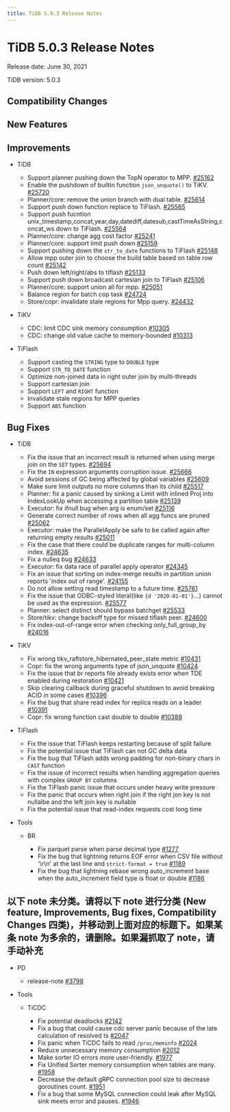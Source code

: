 ```yaml
---
title: TiDB 5.0.3 Release Notes
---
```


# TiDB 5.0.3 Release Notes

Release date: June 30, 2021

TiDB version: 5.0.3

## Compatibility Changes

## New Features

## Improvements

+ TiDB

    - Support planner pushing down the TopN operator to MPP. [#25162](https://github.com/pingcap/tidb/pull/25162)
    - Enable the pushdown of builtin function `json_unquote()` to TiKV. [#25720](https://github.com/pingcap/tidb/pull/25720)
    - Planner/core: remove the union branch with dual table. [#25614](https://github.com/pingcap/tidb/pull/25614)
    - Support push down function replace to TiFlash. [#25565](https://github.com/pingcap/tidb/pull/25565)
    - Support push fucntion unix_timestamp,concat,year,day,datediff,datesub,castTimeAsString,concat_ws down to TiFlash. [#25564](https://github.com/pingcap/tidb/pull/25564)
    - Planner/core: change agg cost factor [#25241](https://github.com/pingcap/tidb/pull/25241)
    - Planner/core: support limit push down [#25159](https://github.com/pingcap/tidb/pull/25159)
    - Support pushing down the `str_to_date` functions to TiFlash [#25148](https://github.com/pingcap/tidb/pull/25148)
    - Allow mpp outer join to choose the build table based on table row count [#25142](https://github.com/pingcap/tidb/pull/25142)
    - Push down left/right/abs to tiflash [#25133](https://github.com/pingcap/tidb/pull/25133)
    - Support push down broadcast cartesian join to TiFlash [#25106](https://github.com/pingcap/tidb/pull/25106)
    - Planner/core: support union all for mpp. [#25051](https://github.com/pingcap/tidb/pull/25051)
    - Balance region for batch cop task [#24724](https://github.com/pingcap/tidb/pull/24724)
    - Store/copr: invalidate stale regions for Mpp query. [#24432](https://github.com/pingcap/tidb/pull/24432)

+ TiKV

    - CDC: limit CDC sink memory consumption [#10305](https://github.com/tikv/tikv/pull/10305)
    - CDC: change old value cache to memory-bounded [#10313](https://github.com/tikv/tikv/pull/10313)

+ TiFlash

    - Support casting the `STRING`  type to `DOUBLE` type
    - Support `STR_TO_DATE` function
    - Optimize non-joined data in right outer join by multi-threads
    - Support cartesian join
    - Support `LEFT` and `RIGHT` function
    - Invalidate stale regions for MPP queries
    - Support `ABS` function

## Bug Fixes

+ TiDB

    - Fix the issue that an incorrect result is returned when using merge join on the `SET` types. [#25694](https://github.com/pingcap/tidb/pull/25694)
    - Fix the `IN` expression arguments corruption issue. [#25666](https://github.com/pingcap/tidb/pull/25666)
    - Avoid sessions of GC being affected by global variables [#25609](https://github.com/pingcap/tidb/pull/25609)
    - Make sure limit outputs no more columns than its child [#25517](https://github.com/pingcap/tidb/pull/25517)
    - Planner: fix a panic caused by sinking a Limit with inlined Proj into IndexLookUp when accessing a partition table [#25139](https://github.com/pingcap/tidb/pull/25139)
    - Executor: fix ifnull bug when arg is enum/set [#25116](https://github.com/pingcap/tidb/pull/25116)
    - Generate correct number of rows when all agg funcs are pruned [#25062](https://github.com/pingcap/tidb/pull/25062)
    - Executor: make the ParallelApply be safe to be called again after returning empty results [#25011](https://github.com/pingcap/tidb/pull/25011)
    - Fix the case that there could be duplicate ranges for multi-column index. [#24635](https://github.com/pingcap/tidb/pull/24635)
    - Fix a nulleq bug [#24633](https://github.com/pingcap/tidb/pull/24633)
    - Executor: fix data race of parallel apply operator [#24345](https://github.com/pingcap/tidb/pull/24345)
    - Fix an issue that sorting on index-merge results in partition union reports 'index out of range'. [#24155](https://github.com/pingcap/tidb/pull/24155)
    - Do not allow setting read timestamp to a future time. [#25761](https://github.com/pingcap/tidb/pull/25761)
    - Fix the issue that ODBC-styled literal(like `{d '2020-01-01'}`...) cannot be used as the expression. [#25577](https://github.com/pingcap/tidb/pull/25577)
    - Planner: select distinct should bypass batchget [#25533](https://github.com/pingcap/tidb/pull/25533)
    - Store/tikv: change backoff type for missed tiflash peer. [#24600](https://github.com/pingcap/tidb/pull/24600)
    - Fix index-out-of-range error when checking only_full_group_by [#24016](https://github.com/pingcap/tidb/pull/24016)

+ TiKV

    - Fix wrong tikv_raftstore_hibernated_peer_state metric [#10431](https://github.com/tikv/tikv/pull/10431)
    - Copr: fix the wrong arguments type of json_unquote [#10424](https://github.com/tikv/tikv/pull/10424)
    - Fix the issue that br reports file already exists error when TDE enabled during restoration [#10421](https://github.com/tikv/tikv/pull/10421)
    - Skip clearing callback during graceful shutdown to avoid breaking ACID in some cases [#10396](https://github.com/tikv/tikv/pull/10396)
    - Fix the bug that share read index for replica reads on a leader [#10391](https://github.com/tikv/tikv/pull/10391)
    - Copr: fix wrong function cast double to double [#10388](https://github.com/tikv/tikv/pull/10388)

+ TiFlash

    - Fix the issue that TiFlash keeps restarting because of split failure
    - Fix the potential issue that TiFlash can not GC delta data
    - Fix the bug that TiFlash adds wrong padding for non-binary chars in `CAST` function
    - Fix the issue of incorrect results when handling aggregation queries with complex `GROUP BY` columns
    - Fix the TiFlash panic issue that occurs under heavy write pressure
    - Fix the panic that occurs when right join if the right jon key is not nullalbe and the left join key is nullable
    - Fix the potential issue that read-index requests cost long time

+ Tools

    - BR

        * Fix parquet parse when parse decimal type [#1277](https://github.com/pingcap/br/pull/1277)
        * Fix the bug that lightning returns EOF error when CSV file without '\r\n' at the last line and `strict-format = true` [#1189](https://github.com/pingcap/br/pull/1189)
        * Fix the bug that lightning rebase wrong auto_increment base when the auto_increment field type is float or double [#1186](https://github.com/pingcap/br/pull/1186)

## 以下 note 未分类。请将以下 note 进行分类 (New feature, Improvements, Bug fixes, Compatibility Changes 四类)，并移动到上面对应的标题下。如果某条 note 为多余的，请删除。如果漏抓取了 note，请手动补充

+ PD

    - release-note [#3798](https://github.com/pingcap/pd/pull/3798)

+ Tools

    - TiCDC

        * Fix potential deadlocks [#2142](https://github.com/pingcap/ticdc/pull/2142)
        * Fix a bug that could cause cdc server panic because of the late calculation of resolved ts [#2047](https://github.com/pingcap/ticdc/pull/2047)
        * Fix panic when TiCDC fails to read `/proc/meminfo` [#2024](https://github.com/pingcap/ticdc/pull/2024)
        * Reduce unnecessary memory consumption [#2012](https://github.com/pingcap/ticdc/pull/2012)
        * Make sorter IO errors more user-friendly. [#1977](https://github.com/pingcap/ticdc/pull/1977)
        * Fix Unified Sorter memory consumption when tables are many. [#1958](https://github.com/pingcap/ticdc/pull/1958)
        * Decrease the default gRPC connection pool size to decrease goroutines count. [#1951](https://github.com/pingcap/ticdc/pull/1951)
        * Fix a bug that some MySQL connection could leak after MySQL sink meets error and pauses. [#1946](https://github.com/pingcap/ticdc/pull/1946)
